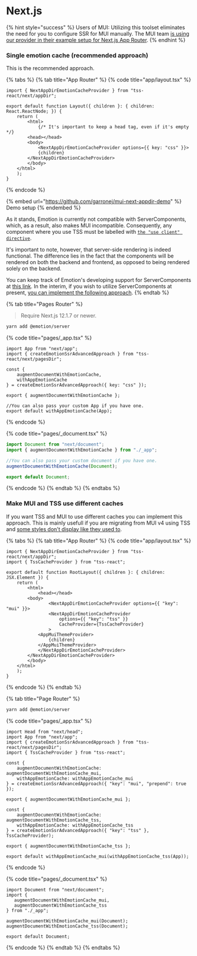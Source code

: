 # Next.js

{% hint style="success" %}
Users of MUI: Utilizing this toolset eliminates the need for you to configure SSR for MUI manually. The MUI team [is using our provider in their example setup for Next.js App Router](https://github.com/mui/material-ui/blob/4036eb60b45c260e9f49904f1b54f8c947a944d2/examples/material-next-app-router-ts/src/components/ThemeRegistry/EmotionCache.tsx#L20-L21).&#x20;
{% endhint %}

### Single emotion cache (recommended approach)

This is the recommended approach.

{% tabs %}
{% tab title="App Router" %}
{% code title="app/layout.tsx" %}
```tsx
import { NextAppDirEmotionCacheProvider } from "tss-react/next/appDir";

export default function Layout({ children }: { children: React.ReactNode; }) {
    return (
        <html>
            {/* It's important to keep a head tag, even if it's empty */}
	    <head></head> 
	    <body>
	        <NextAppDirEmotionCacheProvider options={{ key: "css" }}>
		    {children}
		</NextAppDirEmotionCacheProvider>
	    </body>
	</html>
    );
}
```
{% endcode %}

{% embed url="https://github.com/garronej/mui-next-appdir-demo" %}
Demo setup
{% endembed %}

As it stands, Emotion is currently not compatible with ServerComponents, which, as a result, also makes MUI incompatible. Consequently, any component where you use TSS must be labelled with [`the "use client" directive`](https://nextjs.org/docs/getting-started/react-essentials#the-use-client-directive).&#x20;

It's important to note, however, that server-side rendering is indeed functional. The difference lies in the fact that the components will be rendered on both the backend and frontend, as opposed to being rendered solely on the backend.

You can keep track of Emotion's developing support for ServerComponents at [this link](https://github.com/emotion-js/emotion/issues/2928). In the interim, if you wish to utilize ServerComponents at present, [you can implement the following approach](https://github.com/mui/material-ui/issues/34905#issuecomment-1330939826).
{% endtab %}

{% tab title="Pages Router" %}
> Require Next.js 12.1.7 or newer.

```bash
yarn add @emotion/server
```

{% code title="pages/_app.tsx" %}
```tsx
import App from "next/app";
import { createEmotionSsrAdvancedApproach } from "tss-react/next/pagesDir";

const {
    augmentDocumentWithEmotionCache,
    withAppEmotionCache
} = createEmotionSsrAdvancedApproach({ key: "css" });

export { augmentDocumentWithEmotionCache };

//You can also pass your custom App if you have one. 
export default withAppEmotionCache(App);
```
{% endcode %}

{% code title="pages/_document.tsx" %}
```typescript
import Document from "next/document";
import { augmentDocumentWithEmotionCache } from "./_app";

//You can also pass your custom document if you have one. 
augmentDocumentWithEmotionCache(Document);

export default Document;
```
{% endcode %}
{% endtab %}
{% endtabs %}

### Make MUI and TSS use different caches

If you want TSS and MUI to use different caches you can implement this approach. This is mainly usefull if you are migrating from MUI v4 using TSS and [some styles don't display like they used to](../troubleshoot-migration-to-muiv5-with-tss.md).

{% tabs %}
{% tab title="App Router" %}
{% code title="app/layout.tsx" %}
```tsx
import { NextAppDirEmotionCacheProvider } from "tss-react/next/appDir";
import { TssCacheProvider } from "tss-react";

export default function RootLayout({ children }: { children: JSX.Element }) {
    return (
        <html>
            <head></head>
	    <body>
                <NextAppDirEmotionCacheProvider options={{ "key": "mui" }}>
	            <NextAppDirEmotionCacheProvider 
	                options={{ "key": "tss" }} 
	                CacheProvider={TssCacheProvider}
	            >
			<AppMuiThemeProvider>
			    {children}
			</AppMuiThemeProvider>
		    </NextAppDirEmotionCacheProvider>
		</NextAppDirEmotionCacheProvider>
	    </body>
	</html>
    );
}
```
{% endcode %}
{% endtab %}

{% tab title="Page Router" %}
```bash
yarn add @emotion/server
```

{% code title="pages/_app.tsx" %}
```tsx
import Head from "next/head";
import App from "next/app";
import { createEmotionSsrAdvancedApproach } from "tss-react/next/pagesDir";
import { TssCacheProvider } from "tss-react";

const {
    augmentDocumentWithEmotionCache: augmentDocumentWithEmotionCache_mui,
    withAppEmotionCache: withAppEmotionCache_mui
} = createEmotionSsrAdvancedApproach({ "key": "mui", "prepend": true });

export { augmentDocumentWithEmotionCache_mui };

const {
    augmentDocumentWithEmotionCache: augmentDocumentWithEmotionCache_tss,
    withAppEmotionCache: withAppEmotionCache_tss
} = createEmotionSsrAdvancedApproach({ "key": "tss" }, TssCacheProvider);

export { augmentDocumentWithEmotionCache_tss };

export default withAppEmotionCache_mui(withAppEmotionCache_tss(App));
```
{% endcode %}

{% code title="pages/_document.tsx" %}
```tsx
import Document from "next/document";
import { 
   augmentDocumentWithEmotionCache_mui,  
   augmentDocumentWithEmotionCache_tss
} from "./_app";

augmentDocumentWithEmotionCache_mui(Document);
augmentDocumentWithEmotionCache_tss(Document);

export default Document;
```
{% endcode %}
{% endtab %}
{% endtabs %}
